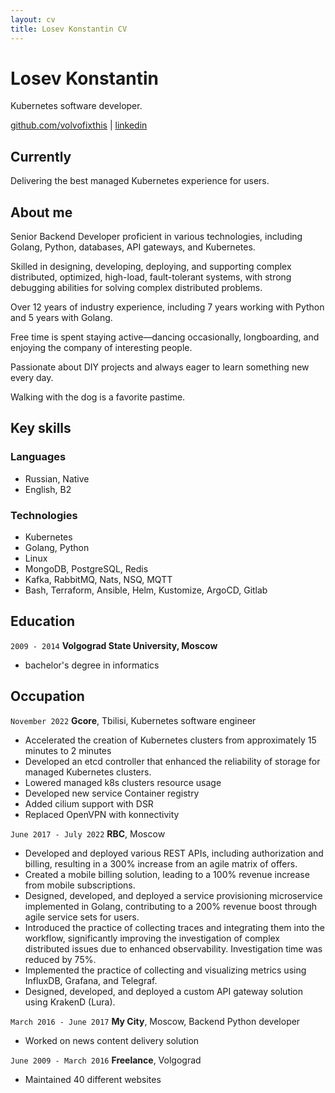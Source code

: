 ```yaml
---
layout: cv
title: Losev Konstantin CV
---
```

# Losev Konstantin
Kubernetes software developer.

<div id="webaddress">
<a href="https://github.com/volvofixthis">github.com/volvofixthis</a>
| <a href="https://www.linkedin.com/in/konstantin-losev-574919252/">linkedin</a>
</div>

## Currently

Delivering the best managed Kubernetes experience for users.

## About me

Senior Backend Developer proficient in various technologies, including Golang, Python, databases, API gateways, and Kubernetes.

Skilled in designing, developing, deploying, and supporting complex distributed, optimized, high-load, fault-tolerant systems, with strong debugging abilities for solving complex distributed problems.

Over 12 years of industry experience, including 7 years working with Python and 5 years with Golang.

Free time is spent staying active—dancing occasionally, longboarding, and enjoying the company of interesting people.

Passionate about DIY projects and always eager to learn something new every day.

Walking with the dog is a favorite pastime.

## Key skills

### Languages

- Russian, Native
- English, B2

### Technologies
- Kubernetes
- Golang, Python
- Linux
- MongoDB, PostgreSQL, Redis
- Kafka, RabbitMQ, Nats, NSQ, MQTT
- Bash, Terraform, Ansible, Helm, Kustomize, ArgoCD, Gitlab

## Education

`2009 - 2014`
__Volgograd State University, Moscow__

- bachelor's degree in informatics

## Occupation

`November 2022`
__Gcore__, Tbilisi, Kubernetes software engineer

- Accelerated the creation of Kubernetes clusters from approximately 15 minutes to 2 minutes
- Developed an etcd controller that enhanced the reliability of storage for managed Kubernetes clusters.
- Lowered managed k8s clusters resource usage
- Developed new service Container registry
- Added cilium support with DSR
- Replaced OpenVPN with konnectivity

`June 2017 - July 2022`
__RBC__, Moscow

- Developed and deployed various REST APIs, including authorization and billing, resulting in a 300% increase from an agile matrix of offers.
- Created a mobile billing solution, leading to a 100% revenue increase from mobile subscriptions.
- Designed, developed, and deployed a service provisioning microservice implemented in Golang, contributing to a 200% revenue boost through agile service sets for users.
- Introduced the practice of collecting traces and integrating them into the workflow, significantly improving the investigation of complex distributed issues due to enhanced observability. Investigation time was reduced by 75%.
- Implemented the practice of collecting and visualizing metrics using InfluxDB, Grafana, and Telegraf.
- Designed, developed, and deployed a custom API gateway solution using KrakenD (Lura).

`March 2016 - June 2017`
__My City__, Moscow, Backend Python developer

- Worked on news content delivery solution

`June 2009 - March 2016`
__Freelance__, Volgograd

- Maintained 40 different websites
